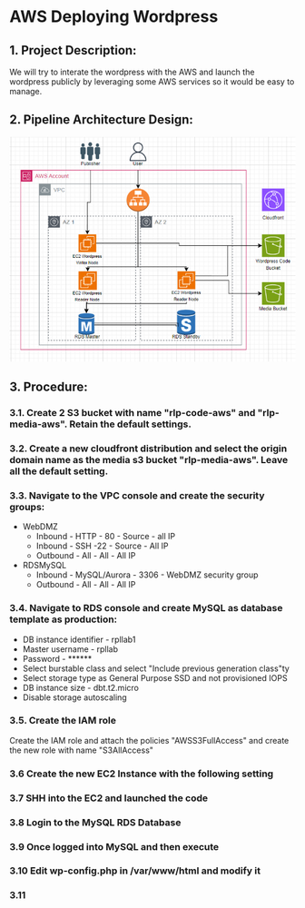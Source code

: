 # AWS Deploying Wordpress

## 1. Project Description:
We will try to interate the wordpress with the AWS and launch the wordpress publicly by leveraging some AWS services so it would be easy to manage.

## 2. Pipeline Architecture Design:
![Pipeline Architecture](image/aws-pipeline.png)

## 3. Procedure:
### 3.1. Create 2 S3 bucket with name "rlp-code-aws" and "rlp-media-aws". Retain the default settings.
### 3.2. Create a new cloudfront distribution and select the origin domain name as the media s3 bucket "rlp-media-aws". Leave all the default setting.
### 3.3. Navigate to the VPC console and create the security groups:
   - WebDMZ
     -  Inbound - HTTP - 80 - Source - all IP
     -  Inbound - SSH -22 - Source - All IP
     -  Outbound - All - All - All IP
   - RDSMySQL
     - Inbound - MySQL/Aurora - 3306 - WebDMZ security group
     - Outbound - All - All - All IP
### 3.4. Navigate to RDS console and create MySQL as database template as production:
   - DB instance identifier - rpllab1
   - Master username - rpllab
   - Password - ******
   - Select burstable class and select "Include previous generation class"ty
   - Select storage type as General Purpose SSD and not provisioned IOPS
   - DB instance size - dbt.t2.micro
   - Disable storage autoscaling
### 3.5. Create the IAM role
   Create the IAM role and attach the policies "AWSS3FullAccess" and create the new role with name "S3AllAccess"
### 3.6 Create the new EC2 Instance with the following setting

### 3.7 SHH into the EC2 and launched the code

### 3.8 Login to the MySQL RDS Database

### 3.9 Once logged into MySQL and then execute

### 3.10 Edit wp-config.php in /var/www/html and modify it

### 3.11

